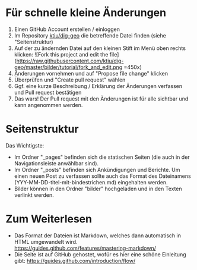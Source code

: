 # Für schnelle kleine Änderungen

1. Einen GitHub Account erstellen / einloggen
1. Im Repository [ktiu/dig-geo](http://github.com/ktiu/dig-geo) die betreffende Datei finden (siehe "Seitenstruktur)
2. Auf der zu ändernden Datei auf den kleinen Stift im Menü oben rechts klicken:
![Fork this project and edit the file](https://raw.githubusercontent.com/ktiu/dig-geo/master/bilder/tutorial/fork_and_edit.png =450x)
3. Änderungen vornehmen und auf "Propose file change" klicken
4. Überprüfen und "Create pull request" wählen
5. Ggf. eine kurze Beschreibung / Erklärung der Änderungen verfassen und Pull request bestätigen
6. Das wars! Der Pull request mit den Änderungen ist für alle sichtbar und kann angenommen werden.

# Seitenstruktur

Das Wichtigste:
- Im Ordner "_pages" befinden sich die statischen Seiten (die auch in der Navigationsleiste anwählbar sind).
- Im Ordner "_posts" befinden sich Ankündigungen und Berichte. Um einen neuen Post zu verfassen sollte auch das Format des Dateinamens (YYY-MM-DD-titel-mit-bindestrichen.md) eingehalten werden.
- Bilder können in den Ordner "bilder" hochgeladen und in den Texten verlinkt werden.

# Zum Weiterlesen

- Das Format der Dateien ist Markdown, welches dann automatisch in HTML umgewandelt wird. https://guides.github.com/features/mastering-markdown/
- Die Seite ist auf GitHub gehostet, wofür es hier eine schöne Einleitung gibt: https://guides.github.com/introduction/flow/
